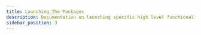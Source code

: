 ```yaml
---
title: Launching The Packages
description: Documentation on launching specific high level functionalities
sidebar_position: 3
---
```



